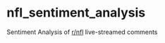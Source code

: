# nfl_sentiment_analysis
Sentiment Analysis of [r/nfl](https://www.reddit.com/r/nfl/) live-streamed comments
